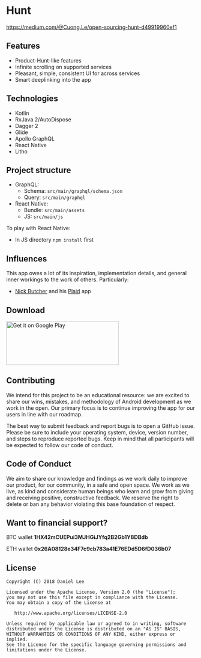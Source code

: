 Hunt
=======

https://medium.com/@Cuong.Le/open-sourcing-hunt-d49919960ef1

## Features

- Product-Hunt-like features
- Infinite scrolling on supported services
- Pleasant, simple, consistent UI for across services
- Smart deeplinking into the app

## Technologies

- Kotlin
- RxJava 2/AutoDispose
- Dagger 2
- Glide
- Apollo GraphQL
- React Native
- Litho

## Project structure

- GraphQL:
    - Schema: `src/main/graphql/schema.json`
    - Query: `src/main/graphql`
- React Native:
    - Bundle: `src/main/assets`
    - JS: `src/main/js`

To play with React Native:
   - In JS directory
        `npm install` first

## Influences

This app owes a lot of its inspiration, implementation details, and general inner workings to the
work of others. Particularly:
- [Nick Butcher](https://twitter.com/@crafty) and his [Plaid](https://github.com/nickbutcher/plaid) app

## Download

<a href='https://play.google.com/store/apps/details?id=com.ctech.eaty'>
    <img alt='Get it on Google Play'
         src='https://play.google.com/intl/en_us/badges/images/generic/en_badge_web_generic.png'
         height="116" width="300"/>
</a>

## Contributing
We intend for this project to be an educational resource: we are excited to share our wins, mistakes, and methodology of Android development as we work in the open. Our primary focus is to continue improving the app for our users in line with our roadmap.

The best way to submit feedback and report bugs is to open a GitHub issue. Please be sure to include your operating system, device, version number, and steps to reproduce reported bugs. Keep in mind that all participants will be expected to follow our code of conduct.

## Code of Conduct
We aim to share our knowledge and findings as we work daily to improve our product, for our community, in a safe and open space. We work as we live, as kind and considerate human beings who learn and grow from giving and receiving positive, constructive feedback. We reserve the right to delete or ban any behavior violating this base foundation of respect.

## Want to financial support?

BTC wallet **1HX42mCUEPui3MJHGiJYfq2B2Gb1Y8DBdb**

ETH wallet **0x26A08128e34F7c9cb783a41E76EDd5D6fD036b07**

License
-------

    Copyright (C) 2018 Daniel Lee

    Licensed under the Apache License, Version 2.0 (the "License");
    you may not use this file except in compliance with the License.
    You may obtain a copy of the License at

       http://www.apache.org/licenses/LICENSE-2.0

    Unless required by applicable law or agreed to in writing, software
    distributed under the License is distributed on an "AS IS" BASIS,
    WITHOUT WARRANTIES OR CONDITIONS OF ANY KIND, either express or implied.
    See the License for the specific language governing permissions and
    limitations under the License.
